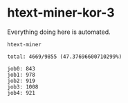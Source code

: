 # htext-miner-kor-3

Everything doing here is automated.

```
htext-miner

total: 4669/9855 (47.37696600710299%)

job0: 843
job1: 978
job2: 919
job3: 1008
job4: 921
```